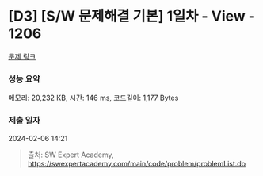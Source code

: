 # [D3] [S/W 문제해결 기본] 1일차 - View - 1206 

[문제 링크](https://swexpertacademy.com/main/code/problem/problemDetail.do?contestProbId=AV134DPqAA8CFAYh) 

### 성능 요약

메모리: 20,232 KB, 시간: 146 ms, 코드길이: 1,177 Bytes

### 제출 일자

2024-02-06 14:21



> 출처: SW Expert Academy, https://swexpertacademy.com/main/code/problem/problemList.do